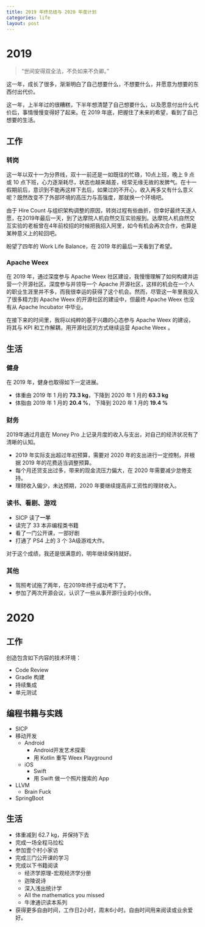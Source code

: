 ```yaml
---
title: 2019 年终总结与 2020 年度计划
categories: life
layout: post
---
```


# 2019
> “世间安得双全法，不负如来不负卿。”

这一年，成长了很多，渐渐明白了自己想要什么，不想要什么，并愿意为想要的东西付出代价。

这一年，上半年过的很糟糕，下半年想清楚了自己想要什么，以及愿意付出什么代价后，事情慢慢变得好了起来。在 2019 年底，把握住了未来的希望，看到了自己想要的生活。

## 工作
### 转岗
这一年以双十一为分界线，双十一前还是一如既往的忙碌，10点上班，晚上 9 点或 10 点下班，心力逐渐耗尽，状态也越来越差，经常无缘无故的发脾气。在十一假期前后，意识到不能再这样下去后，如果过的不开心，收入再多又有什么意义呢？既然改变不了外部环境的高压力与高强度，那就换一个环境吧。

由于 Hire Count 与组织架构调整的原因，转岗过程有些曲折，但幸好最终天遂人愿，在2019年最后一天，到了达摩院人机自然交互实验报到。达摩院人机自然交互实验的老板曾在4年前校招的时候把我招入阿里，如今有机会再次合作，也算是某种意义上的轮回吧。

盼望了四年的 Work Life Balance，在 2019 年的最后一天看到了希望。

### Apache Weex
在 2019 年，通过深度参与 Apache Weex 社区建设，我慢慢理解了如何构建并运营一个开源社区。深度参与并领导一个 Apache 开源社区，这样的机会在一个人的职业生涯里并不多，而我很幸运的获得了这个机会。然而，尽管这一年里我投入了很多精力到 Apache Weex 的开源社区的建设中，但最终 Apache Weex 也没有从 Apache Incubator 中毕业。

在接下来的时间里，我将以纯粹的基于兴趣的心态参与 Apache Weex 的建设，将其与 KPI 和工作解耦，用开源社区的方式继续运营 Apache Weex 。

## 生活
### 健身
在 2019 年，健身也取得如下一定进展。
* 体重由 2019 年 1 月的 **73.3 kg**，下降到 2020 年 1 月的 **63.3 kg**
* 体脂由 2019 年 1 月的 **20.4 %**， 下降到 2020 年 1 月的 **19.4 %**

### 财务
2019年通过月底在 Money Pro 上记录月度的收入与支出，对自己的经济状况有了清晰的认知。

* 2019 年实际支出超过年初预算，需要对 2020 年的支出进行一定控制，并根据 2019 年的花费适当调整预算。
* 每个月还贷支出过多，带来的现金流压力偏大，在 2020 年需要减少怠倦支持。
* 理财收入偏少，未达预期，2020 年要继续提高非工资性的理财收入。

### 读书、看剧、游戏
* SICP 读了**一半**
* 读完了 33 本非编程类书籍
* 看了一门公开课，一部好剧
* 打通了 PS4 上的 3 个 3A级游戏大作。

对于这个成绩，我还是很满意的，明年继续保持就好。

### 其他
* 驾照考试拖了两年，在2019年终于成功考下了。
* 参加了两次开源会议，认识了一些从事开源行业的小伙伴。

# 2020
## 工作
创造包含如下内容的技术环境：
* Code Review
* Gradle 构建
* 持续集成
* 单元测试

## 编程书籍与实践
* SICP
* 移动开发
    * Android
        * Android开发艺术探索
        * 用 Kotlin 重写 Weex Playground
    * iOS
        * Swift
        * 用 Swift 做一个照片搜索的 App
* LLVM
    * Brain Fuck
* SpringBoot

## 生活
* 体重减到 62.7 kg，并保持下去
* 完成一场全程马拉松
* 参加壹个村小家访
* 完成三门公开课的学习
* 完成以下书籍阅读
    * 经济学原理-宏观经济学分册
    * 迦陵说诗
    * 深入浅出统计学
    * All the mathematics you missed
    * 牛津通识读本系列
* 获得更多自由时间，工作日2小时，周末6小时。自由时间用来阅读或业余爱好。
